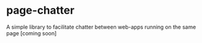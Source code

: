 # page-chatter
A simple library to facilitate chatter between web-apps running on the same page [coming soon]
